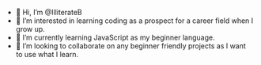 - 👋 Hi, I’m @IlliterateB
- 👀 I’m interested in learning coding as a prospect for a career field when I grow up.
- 🌱 I’m currently learning JavaScript as my beginner language.
- 💞️ I’m looking to collaborate on any beginner friendly projects as I want to use what I learn.


<!---
IlliterateB/IlliterateB is a ✨ special ✨ repository because its `README.md` (this file) appears on your GitHub profile.
You can click the Preview link to take a look at your changes.
--->
